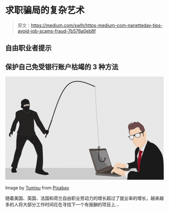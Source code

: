 # 求职骗局的复杂艺术

> 原文：<https://medium.com/swlh/https-medium-com-nanetteday-tips-avoid-job-scams-fraud-7b576a0eb8f>

## 自由职业者提示

## 保护自己免受银行账户枯竭的 3 种方法

![](img/20530ac96239b930f830c1f9c74de3e6.png)

Image by [Tumisu](https://pixabay.com/users/Tumisu-148124/?utm_source=link-attribution&utm_medium=referral&utm_campaign=image&utm_content=3390518) from [Pixabay](https://pixabay.com/?utm_source=link-attribution&utm_medium=referral&utm_campaign=image&utm_content=3390518)

随着美国、英国、法国和荷兰自由职业劳动力的增长超过了就业率的增长，越来越多的人将大部分工作时间花在寻找下一个有报酬的项目上…